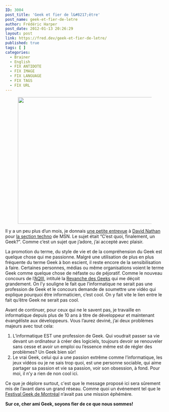 ```yaml
---
ID: 3004
post_title: 'Geek et fier de l&#8217;être'
post_name: geek-et-fier-de-letre
author: Frédéric Harper
post_date: 2012-01-13 20:26:29
layout: post
link: https://fred.dev/geek-et-fier-de-letre/
published: true
tags: [ ]
categories:
  - Brainer
  - English
  - FIX ANTIDOTE
  - FIX IMAGE
  - FIX LANGUAGE
  - FIX TAGS
  - FIX URL
---
```

<figure><img title="3896009598_23ca24459c_o" src="http://fred.dev/wp-content/uploads/2012/01/3896009598_23ca24459c_o-434x400.jpg" alt="" width="434" height="400" /></figure>
Il y a un peu plus d’un mois, je donnais <a href="https://techno.ca.msn.com/cest-quoi-finalement-un-geek" target="_blank" rel="noopener noreferrer">une petite entrevue</a> à <a href="https://www.davidnathan.ca/" target="_blank" rel="noopener noreferrer">David Nathan</a> pour <a href="https://techno.ca.msn.com/" target="_blank" rel="noopener noreferrer">la section techno</a> de MSN. Le sujet était “C’est quoi, finalement, un Geek?”. Comme c’est un sujet que j’adore, j’ai accepté avec plaisir.

La promotion du terme, du style de vie et de la compréhension du Geek est quelque chose qui me passionne. Malgré une utilisation de plus en plus fréquente du terme Geek à bon escient, il reste encore de la sensibilisation à faire. Certaines personnes, médias ou même organisations voient le terme Geek comme quelque chose de néfaste ou de péjoratif. Comme le nouveau concours de l’<a href="https://www.aqiii.org" target="_blank" rel="noopener noreferrer">AQIII</a>, intitulé la <a href="https://www.revanchedesgeeks.org/" target="_blank" rel="noopener noreferrer">Revanche des Geeks</a> qui me déçoit grandement. On l’y souligne le fait que l’informatique ne serait pas une profession de Geek et le concours demande de soumettre une vidéo qui explique pourquoi être informaticien, c’est cool. On y fait vite le lien entre le fait qu’être Geek ne serait pas cool.

Avant de continuer, pour ceux qui ne le savent pas, je travaille en informatique depuis plus de 10 ans à titre de développeur et maintenant évangéliste aux développeurs. Vous l’aurez deviné, j’ai deux problèmes majeurs avec tout cela:

1.  L’informatique EST une profession de Geek. Qui voudrait passer sa vie devant un ordinateur à créer des logiciels, toujours devoir se renouveler sans cesse et avoir un emploi ou l’essence même est de régler des problèmes? Un Geek bien sûr!
2.  Le vrai Geek, celui qui a une passion extrême comme l’informatique, les jeux vidéos ou je ne sais trop quoi, est une personne sociable, qui aime partager sa passion et vie sa passion, voir son obsession, à fond. Pour moi, il n’y a rien de non cool ici.

Ce que je déplore surtout, c'est que le message proposé ici sera sûrement mis de l’avant dans un grand réseau. Comme quoi un événement tel que le <a href="https://geekfestmtl.com/" target="_blank" rel="noopener noreferrer">Festival Geek de Montréal</a> n’avait pas une mission éphémère.

**Sur ce, cher ami Geek, soyons fier de ce que nous sommes!**